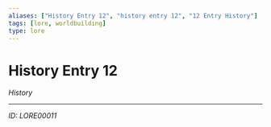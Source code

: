```yaml
---
aliases: ["History Entry 12", "history entry 12", "12 Entry History"]
tags: [lore, worldbuilding]
type: lore
---
```


# History Entry 12

*History*

---
*ID: LORE00011*